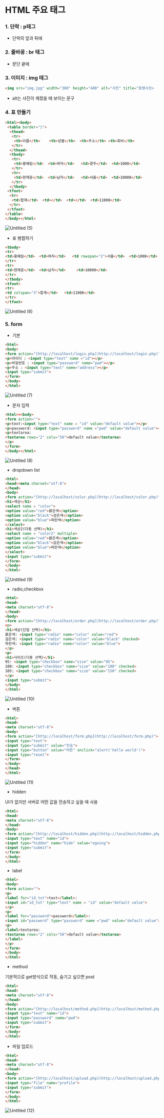 # HTML 주요 태그

### 1. 단락 : p태그

- 단락의 앞과 뒤에 <p></p>

### 2. 줄바꿈 : br 태그

- 문단 끝에 <br>

### 3. 이미지 : img 태그

```html
<img src="img.jpg" width="300" height="400" alt="사진" title="증명사진>
```

- alt는 사진이 깨졌을 때 보이는 문구

### 4. 표 만들기

```html
<html><body>
 <table border="1">
  <thead>
   <tr>
    <th>이름</th>    <th>성별</th>  <th>주소</th> <th>회비</th>
   </tr>
  </thead>
  <tbody>
   <tr>
    <td>홍혜림</td>  <td>여자</td>   <td>경주</td>  <td>1000</td>
   </tr>
   <tr>
    <td>현재웅</td>  <td>남자</td>   <td>서울</td>  <td>10000</td>
   </tr>
  </tbody>
 <tfoot>
  <tr>
   <td>합계</td>  <td></td>  <td></td>  <td>11000</td>
  </tr>
 </tfoot>
</table>
</body></html>
```
![Untitled (5)](https://user-images.githubusercontent.com/67935853/105051293-f7522880-5ab1-11eb-8d29-228210f6e5da.png)

- 표 병합하기

```html
<tbody>
<tr>
<td>홍혜림</td>  <td>여자</td>   <td rowspan="2">서울</td>  <td>1000</td>
</tr>
<tr>
<td>현재웅</td>  <td>남자</td>     <td>10000</td>
</tr>
</tbody>
<tfoot>
<tr>
<td colspan="3">합계</td>   <td>11000</td>
</tr>
</tfoot>
```
![Untitled (6)](https://user-images.githubusercontent.com/67935853/105051356-046f1780-5ab2-11eb-98a3-2be4eac7379a.png)

### 5. form

- 기본

```html
<html>
<body>
<form action="[http://localhost/login.php](http://localhost/login.php)">
<p>아이디 : <input type="text" name ="id"></p>
<p>비밀번호 : <input type="password" name="pwd"></p>
<p>주소 : <input type="text" name="address"></p>
<input type="submit">
</form>
</body>
</html>
```
![Untitled (7)](https://user-images.githubusercontent.com/67935853/105051397-0df87f80-5ab2-11eb-85bc-f1b93c228a68.png)

- 문자 입력

```html
<html><<body>
<form action="">
<p>text:<input type="text" name = "id" value="default value"></p>
<p>password: <input type="password" name ="pwd" value="default value"></p>
<p>textarea:
<textarea rows="2" cols="50">default value</textarea>
</p>
</form>
</body></html>
```
![Untitled (8)](https://user-images.githubusercontent.com/67935853/105051428-1650ba80-5ab2-11eb-92f4-c08a42ce73a1.png)

- dropdown list

```html
<html>
<head><meta charset="utf-8">
</head>
<body>
<form action="[http://localhost/color.php](http://localhost/color.php)">
<h1>색상</h1>
<select name = "color">
<option value="red">붉은색</option>
<option value="black">검은색</option>
<option value="blue">파란색</option>
</select>
<h1>색상2(다중 선택)</h1>
<select name = "color2" multiple>
<option value="red">붉은색</option>
<option value="black">검은색</option>
<option value="blue">파란색</option>
</select>
<input type="submit">
</form>
</body>
</html>
```

![Untitled (9)](https://user-images.githubusercontent.com/67935853/105051446-1cdf3200-5ab2-11eb-9fc3-bef7d1e01e42.png)

- radio,checkbox

```html
<html>
<head>
<meta charset="utf-8">
</head>
<body>
<form action="[http://localhost/order.php](http://localhost/order.php)"
<p>
<h1>색상(단일 선택)</h1>
붉은색: <input type="radio" name="color" value="red">
검은색: <input type="radio" name="color" value="black" checked>
파란색: <input type="radio" name="color" value="blue">
</p>
<p>
<h1>사이즈(다중 선택)</h1>
95: <input type="checkbox" name="size" value="95">
100: <input type="checkbox" name="size" value="100" checked>
105: <input type="checkbox" name="size" value="150" checked>
</p>
<input type="submit">
</body>
</html>
```
![Untitled (10)](https://user-images.githubusercontent.com/67935853/105051486-27013080-5ab2-11eb-95ff-e312f826b267.png)


- 버튼

```html
<html>
<head>
<meta charset="utf-8">
<body>
<form action="[http://localhost/form.php](http://localhost/form.php)">
<input type="text">
<input type="submit" value="전송">
<input type="button" value="버튼" onclick="alert('hello world')">
<input type="reset">
</form>
</body>
</head>
</html>
```
![Untitled (11)](https://user-images.githubusercontent.com/67935853/105051517-2d8fa800-5ab2-11eb-9722-23798e36b41c.png)

- hidden

UI가 없지만 서버로 어떤 값을 전송하고 싶을 때 사용

```html
<html>
<head>
<meta charset="utf-8">
</head>
<body>
<form action="[http://localhost/hidden.php](http://localhost/hidden.php)">
<input type="text" name="id">
<input type="hidden" name="hide" value="egoing">
<input type="submit">
</form>
</body>
</html>
```

- label

```html
<html>
<body>
<form action="">
<p>
<label for="id_txt">text</label>:
<input id="id_txt" type="text" name = "id" value="default value">
</p>
<p>
<label for="password">password</label>:
<input id="password" type="password" name ="pwd" value="default value"></p>
<p>
<label>textarea:
<textarea rows="2" cols="50">default value</textarea>
</label>
</p>
</form>
</body>
</html>
```

- method

기본적으로 get방식으로 작동, 숨기고 싶으면 post

```html
<html>
<head>
<meta charset="utf-8">
</head>
<body>
<form action="[http://localhost/method.php](http://localhost/method.php)" method="post">
<input type="text" name="id">
<input type="password" name="pwd">
<input type="submit">
</form>
</body>
</html>
```

- 파일 업로드

```html
<html>
<head>
<meta charset="utf-8">
</head>
<body>
<form action="[http://localhost/upload.php](http://localhost/upload.php)" method="post" enctype="multipart/form-data">
<input type="file" name="profile">
<input type="submit">
</form>
</body>
</html>
```

![Untitled (12)](https://user-images.githubusercontent.com/67935853/105051563-397b6a00-5ab2-11eb-9843-9e045127cc1e.png)
